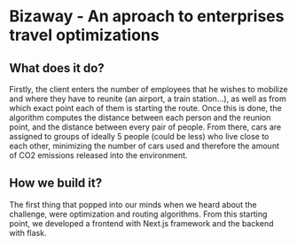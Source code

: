 # Bizaway - An aproach to enterprises travel optimizations

## What does it do?
Firstly, the client enters the number of employees that he wishes to mobilize and where they have to reunite (an airport, a train station...), as well as from which exact point each of them is starting the route. Once this is done, the algorithm computes the distance between each person and the reunion point, and the distance between every pair of people. From there, cars are assigned to groups of ideally 5 people (could be less) who live close to each other, minimizing the number of cars used and therefore the amount of CO2 emissions released into the environment.

## How we build it?
The first thing that popped into our minds when we heard about the challenge, were optimization and routing algorithms. From this starting point, we developed a frontend with Next.js framework and the backend with flask.
